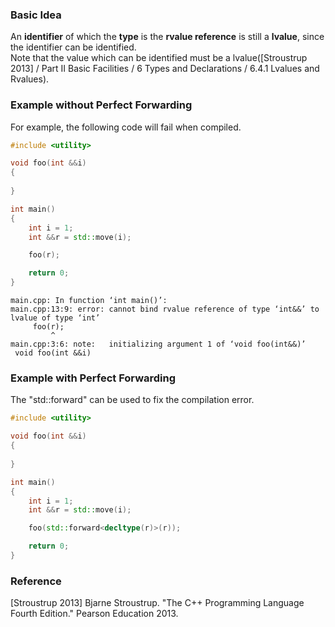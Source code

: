 ### Basic Idea  

An **identifier** of which the **type** is the **rvalue reference** is still a **lvalue**, since the identifier can be identified.  
Note that the value which can be identified must be a lvalue(\[Stroustrup 2013\] / Part II Basic Facilities / 6 Types and Declarations / 6.4.1 Lvalues and Rvalues).  

### Example without Perfect Forwarding  

For example, the following code will fail when compiled.  

```cpp
#include <utility>

void foo(int &&i)
{
    
}

int main()
{
    int i = 1;
    int &&r = std::move(i);

    foo(r);

    return 0;
}
```

```  
main.cpp: In function ‘int main()’:
main.cpp:13:9: error: cannot bind rvalue reference of type ‘int&&’ to lvalue of type ‘int’
     foo(r);
         ^
main.cpp:3:6: note:   initializing argument 1 of ‘void foo(int&&)’
 void foo(int &&i)
```

### Example with Perfect Forwarding  

The "std::forward" can be used to fix the compilation error.

```cpp
#include <utility>

void foo(int &&i)
{
    
}

int main()
{
    int i = 1;
    int &&r = std::move(i);

    foo(std::forward<decltype(r)>(r));

    return 0;
}
```

### Reference  
\[Stroustrup 2013\] Bjarne Stroustrup. "The C++ Programming Language Fourth Edition." Pearson Education 2013.  

